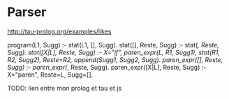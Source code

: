 # Parser

http://tau-prolog.org/examples/likes

program(L1, Sugg) :- stat(L1, [], Sugg).
stat([], Reste, Sugg) :- stat(_, Reste, Sugg).
stat([X|L], Reste, Sugg) :- X="if", paren_expr(L, R1, Sugg1), stat(R1, R2, Sugg2), Reste=R2, append(Sugg1, Sugg2, Sugg).
paren_expr([], Reste, Sugg) :- paren_expr(_, Reste, Sugg).
paren_expr([X|L], Reste, Sugg) :- X="paren", Reste=L, Sugg=[].


TODO: lien entre mon prolog et tau et js
